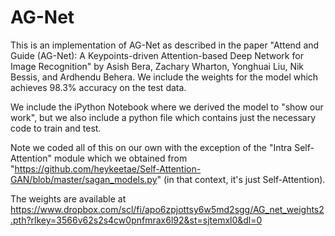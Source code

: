 # AG-Net
This is an implementation of AG-Net as described in the paper "Attend and Guide (AG-Net): A Keypoints-driven Attention-based Deep Network for Image Recognition" by  Asish Bera, Zachary Wharton, Yonghuai Liu, Nik Bessis, and Ardhendu Behera. We include the weights for the model which achieves 98.3% accuracy on the test data. 

We include the iPython Notebook where we derived the model to "show our work", but we also include a python file which contains just the necessary code to train and test.

Note we coded all of this on our own with the exception of the "Intra Self-Attention" module which we obtained from "https://github.com/heykeetae/Self-Attention-GAN/blob/master/sagan_models.py" (in that context, it's just Self-Attention). 

The weights are available at https://www.dropbox.com/scl/fi/apo6zpjottsy6w5md2sgg/AG_net_weights2.pth?rlkey=3566v62s2s4cw0pnfmrax6l92&st=sjtemxl0&dl=0

